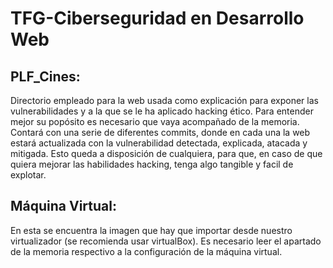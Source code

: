 # TFG-Ciberseguridad en Desarrollo Web
## PLF_Cines:
 Directorio empleado para la web usada como explicación para exponer las vulnerabilidades y a la que se le ha aplicado hacking ético. Para entender mejor su popósito es necesario que vaya acompañado de la memoria.
 Contará con una serie de diferentes commits, donde en cada una la web estará actualizada con la vulnerabilidad detectada, explicada, atacada y mitigada.
 Esto queda a disposición de cualquiera, para que, en caso de que quiera mejorar las habilidades hacking, tenga algo tangible y facil de explotar.

## Máquina Virtual:
En esta se encuentra la imagen que hay que importar desde nuestro virtualizador (se recomienda usar virtualBox). Es necesario leer el apartado de la memoria respectivo a la configuración de la máquina virtual.
